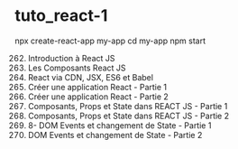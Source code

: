 # tuto_react-1
npx create-react-app my-app
cd my-app
npm start

262. Introduction à React JS <br>
263. Les Composants React JS<br>
264. React via CDN, JSX, ES6 et Babel<br>
265. Créer une application React - Partie 1<br>
266. Créer une application React - Partie 2<br>
267. Composants, Props et State dans REACT JS - Partie 1<br>
268. Composants, Props et State dans REACT JS - Partie 2<br>
269. 8- DOM Events et changement de State - Partie 1<br>
270. DOM Events et changement de State - Partie 2<br>

